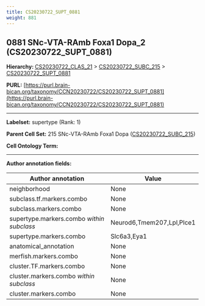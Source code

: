 ```yaml
---
title: CS20230722_SUPT_0881
weight: 881
---
```

## 0881 SNc-VTA-RAmb Foxa1 Dopa_2 (CS20230722_SUPT_0881)
<b>Hierarchy: </b>
[CS20230722_CLAS_21](../CS20230722_CLAS_21) >
[CS20230722_SUBC_215](../CS20230722_SUBC_215) >
[CS20230722_SUPT_0881](../CS20230722_SUPT_0881)

**PURL:** [https://purl.brain-bican.org/taxonomy/CCN20230722/CS20230722_SUPT_0881](https://purl.brain-bican.org/taxonomy/CCN20230722/CS20230722_SUPT_0881)

---


**Labelset:** supertype (Rank: 1)

**Parent Cell Set:** 215 SNc-VTA-RAmb Foxa1 Dopa ([CS20230722_SUBC_215](../CS20230722_SUBC_215))



**Cell Ontology Term:** 

[MARKER GENES.]: #


---

[TRANSFERRED ANNOTATIONS.]: #


[AUTHOR ANNOTATION FIELDS.]: #


**Author annotation fields:**

| Author annotation | Value |
|-------------------|-------|
|neighborhood|None|
|subclass.tf.markers.combo|None|
|subclass.markers.combo|None|
|supertype.markers.combo _within subclass_|Neurod6,Tmem207,Lpl,Plce1|
|supertype.markers.combo|Slc6a3,Eya1|
|anatomical_annotation|None|
|merfish.markers.combo|None|
|cluster.TF.markers.combo|None|
|cluster.markers.combo _within subclass_|None|
|cluster.markers.combo|None|
